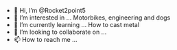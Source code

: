 - 👋 Hi, I’m @Rocket2point5
- 👀 I’m interested in ... Motorbikes, engineering and dogs
- 🌱 I’m currently learning ... How to cast metal
- 💞️ I’m looking to collaborate on ...
- 📫 How to reach me ...

<!---
Rocket2point5/Rocket2point5 is a ✨ special ✨ repository because its `README.md` (this file) appears on your GitHub profile.
You can click the Preview link to take a look at your changes.
--->

